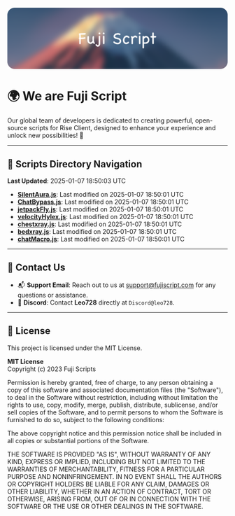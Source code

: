![Banner](.github/b.webp)

# 🌍 **We are Fuji Script**

Our global team of developers is dedicated to creating powerful, open-source scripts for Rise Client, designed to enhance your experience and unlock new possibilities! 🌟

---
<!-- SCRIPTS_NAVIGATION_START -->
## 📂 **Scripts Directory Navigation**

**Last Updated**: 2025-01-07 18:50:03 UTC

- **[SilentAura.js](scripts/SilentAura.js)**: Last modified on 2025-01-07 18:50:01 UTC
- **[ChatBypass.js](scripts/ChatBypass.js)**: Last modified on 2025-01-07 18:50:01 UTC
- **[jetpackFly.js](scripts/jetpackFly.js)**: Last modified on 2025-01-07 18:50:01 UTC
- **[velocityHylex.js](scripts/velocityHylex.js)**: Last modified on 2025-01-07 18:50:01 UTC
- **[chestxray.js](scripts/chestxray.js)**: Last modified on 2025-01-07 18:50:01 UTC
- **[bedxray.js](scripts/bedxray.js)**: Last modified on 2025-01-07 18:50:01 UTC
- **[chatMacro.js](scripts/chatMacro.js)**: Last modified on 2025-01-07 18:50:01 UTC

<!-- SCRIPTS_NAVIGATION_END -->

---

## 💬 **Contact Us**  
- 📬 **Support Email**: Reach out to us at [support@fujiscript.com](mailto:support@fujiscript.com) for any questions or assistance.  
- 💬 **Discord**: Contact **Leo728** directly at `Discord@leo728`.

---

## 📜 **License**

This project is licensed under the MIT License.  

**MIT License**  
Copyright (c) 2023 Fuji Scripts  

Permission is hereby granted, free of charge, to any person obtaining a copy of this software and associated documentation files (the "Software"), to deal in the Software without restriction, including without limitation the rights to use, copy, modify, merge, publish, distribute, sublicense, and/or sell copies of the Software, and to permit persons to whom the Software is furnished to do so, subject to the following conditions:  

The above copyright notice and this permission notice shall be included in all copies or substantial portions of the Software.  

THE SOFTWARE IS PROVIDED "AS IS", WITHOUT WARRANTY OF ANY KIND, EXPRESS OR IMPLIED, INCLUDING BUT NOT LIMITED TO THE WARRANTIES OF MERCHANTABILITY, FITNESS FOR A PARTICULAR PURPOSE AND NONINFRINGEMENT. IN NO EVENT SHALL THE AUTHORS OR COPYRIGHT HOLDERS BE LIABLE FOR ANY CLAIM, DAMAGES OR OTHER LIABILITY, WHETHER IN AN ACTION OF CONTRACT, TORT OR OTHERWISE, ARISING FROM, OUT OF OR IN CONNECTION WITH THE SOFTWARE OR THE USE OR OTHER DEALINGS IN THE SOFTWARE.  
